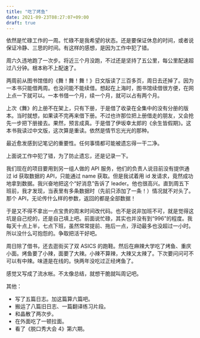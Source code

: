 ```yaml
---
title: "吃了烤鱼"
date: 2021-09-23T08:27:07+09:00
draft: true
---
```

依然是忙碌工作的一周。忙碌不是我希望的状态。还是要保证休息的时间，或者说保证冷静、三思的时间。有这样的感想，是因为工作中犯了错。

周六久违地跑了一次步。将近三个月没跑，不过还是坚持了五公里，每公里配速超过八分钟。根本称不上配速了。

两周前从图书馆借的《舞！舞！舞！》日文版读了三百多页，周日去还掉了。因为一本书只能借两周。也没问能不能续借。想起在上海时，图书馆续借很方便，在网上点一下就可以。一本书借一个月，续一个月，就可以占有两个月。

上次《舞》的上册不在架上，只有下册，于是借了收录在全集中的没有分册的版本。当时就想，如果读不完再来借下册。不过也许那位把上册借走的朋友，又会抢先一步把下册接去。果然，预言成真。于是借了伊坂幸太郎的《余生皆假期》。这本书我读过中文版，这次算是重读。依然是情节忘光光的那种。

最近愈发感到记笔记的重要性。任何事情都可能被遗忘得一干二净。

上面说工作中犯了错，为了防止遗忘，还是记录一下。

我们现在的项目要用到另一组人做的 API 服务，他们的负责人说目前没有提供通过 id 获取数据的 API，只能通过 name 获取。但是我试着用 id 发请求，竟然成功地拿到数据。我兴奋地把这个“好消息”告诉了 leader。他也很高兴。直到周五下班前，我才发现，当表里有多条数据时（先前只添加了一条！）情况就不对头了。那个 API，无论传什么样的参数，返回的都是全部数据！

于是又不得不拿出一点宝贵的周末时间改代码。也不是说非加班不可，就是觉得这坑是自己挖的，还是自己填上吧。前面说忙碌，其实也并没有到“996”的程度。我每天十点上半，七点下班，虽然常常提前、拖后一点，浮动最多也没超过一小时。所以没什么可抱怨的。争取把活干好吧。

周日除了借书，还去逛街买了双 ASICS 的跑鞋。然后在麻辣大学吃了烤鱼、重庆小面。烤鱼要了小辣，面要了大辣。小辣不算辣，大辣又太辣了。下次要问问可不可以有中辣。味道是在线的。快两年没吃过正经烤鱼了。

感觉又写成了流水帐。不太像总结，就想干脆就叫周记吧。

其他：
- 写了五篇日志。加这篇算六篇吧。
- 搬运了八篇旧日志、一篇翻译练习片段。
- 和晶散了两次步。
- 在外面吃了一顿拉面。
- 看了《脱口秀大会 4》第六期。